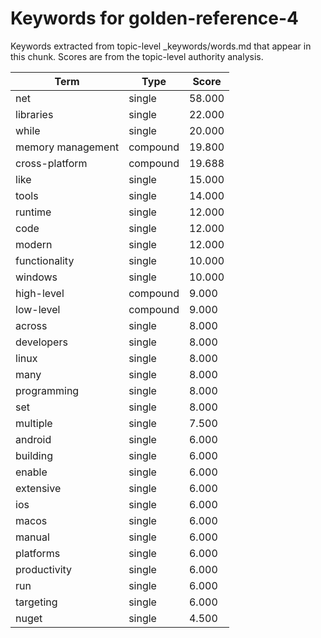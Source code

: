 # Keywords for golden-reference-4

Keywords extracted from topic-level _keywords/words.md that appear in this chunk.
Scores are from the topic-level authority analysis.

| Term | Type | Score |
|------|------|-------|
| net | single | 58.000 |
| libraries | single | 22.000 |
| while | single | 20.000 |
| memory management | compound | 19.800 |
| cross-platform | compound | 19.688 |
| like | single | 15.000 |
| tools | single | 14.000 |
| runtime | single | 12.000 |
| code | single | 12.000 |
| modern | single | 12.000 |
| functionality | single | 10.000 |
| windows | single | 10.000 |
| high-level | compound | 9.000 |
| low-level | compound | 9.000 |
| across | single | 8.000 |
| developers | single | 8.000 |
| linux | single | 8.000 |
| many | single | 8.000 |
| programming | single | 8.000 |
| set | single | 8.000 |
| multiple | single | 7.500 |
| android | single | 6.000 |
| building | single | 6.000 |
| enable | single | 6.000 |
| extensive | single | 6.000 |
| ios | single | 6.000 |
| macos | single | 6.000 |
| manual | single | 6.000 |
| platforms | single | 6.000 |
| productivity | single | 6.000 |
| run | single | 6.000 |
| targeting | single | 6.000 |
| nuget | single | 4.500 |
